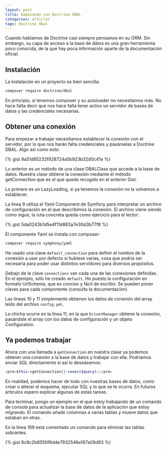 ```yaml
---
layout: post
title: Empezando con Doctrine DBAL
categories: articles
tags: doctrine dbal
---
```


Cuando hablamos de Doctrine casi siempre pensamos en su ORM. Sin embargo, su capa de acceso a la base de datos es una gran herramienta poco conocida, de la que hay poca información aparte de la documentación oficial.


## Instalación

La instalación en un proyecto es bien sencilla:

```bash
composer require doctrine/dbal
```

En principio, si tenemos composer y su autoloader no necesitamos más. No hace falta decir que nos hace falta tener activo un servidor de bases de datos y las credenciales necesarias.

## Obtener una conexión

Para empezar a trabajar necesitamos establecer la conexión con el servidor, por lo que nos harán falta credenciales y pasárselas a Doctrine DBAL. Algo así como esto:

{% gist 9a51d85232f928724a5b923b32d0c41e %}

Lo anterior es un método de una clase DBALClass que accede a la base de datos. Nuestra clase obtiene la conexión mediante el método getConnection que es el que queda recogido en el anterior Gist.

Lo primero es un LazyLoading, si ya tenemos la conexión no la volvemos a establecer.

La línea 9 utiliza el Yaml Component de Symfony para interpretar un archivo de configuración en el que describimos la conexión. El archivo viene siendo como sigue, la ruta concreta queda como ejercicio para el lector:

{% gist 5da0243b1d5e4f11d883a7e30d3b77f8 %}

El componente Yaml se instala con composer:

```bash
composer require symphony/yaml
```

He usado una clave <code>default_connection</code> para definir el nombre de la conexión a usar por defecto si hubiese varias, cosa que podría ser necesaria para poder usar distintos servidores para diversos propósitos.

Debajo de la clave <code>connections</code> van cada una de las conexiones definidas. En el ejemplo, sólo he creado <code>default</code>. He puesto la configuración en formato UrlSchema, que es conciso y fácil de escribir. Se pueden poner claves para cada componente (consulta la documentación).

Las líneas 10 y 11 simplemente obtienen los datos de conexión del array leído del archivo <code>config.yml</code>.

La chicha ocurre en la línea 11, en la que <code>DriverManager</code> obtiene la conexión, pasándole el array con los datos de configuración y un objeto Configuration.

## Ya podemos trabajar

Ahora con una llamada a <code>getConnection</code> en nuestra clase ya podemos obtener una conexión a la base de datos y trabajar con ella. Podríamos enviar SQL directamente si así lo deseásemos:

```php
<pre>$this->getConnection()->exec($query);</pre>
```

En realidad, podemos hacer de todo con nuestras bases de datos, como crear o alterar el esquema, ejecutar SQL y lo que se te ocurra. En futuros artículos espero explicar algunas de estas tareas.

Para terminar, pongo un ejemplo en el que estoy trabajando de un comando de consola para actualizar la base de datos de la aplicación que estoy migrando. El comando añade columnas a varias tablas y mueve datos que estaban en otras.

En la línea 169 está comentado un comando para eliminar las tablas sobrantes.

{% gist 8c8c2b8550f6dde7932546e167a09d93 %}
